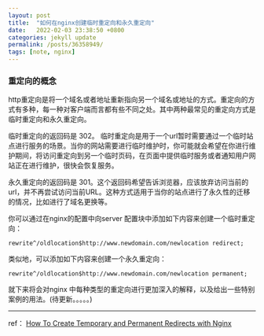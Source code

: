 ```yaml
---
layout: post
title:  "如何在nginx创建临时重定向和永久重定向"
date:   2022-02-03 23:38:50 +0800
categories: jekyll update
permalink: /posts/36358949/
tags: [note, nginx]
---
```


### 重定向的概念

http重定向是将一个域名或者地址重新指向另一个域名或地址的方式。重定向的方式有多种，每一种对客户端而言都有些不同之处。其中两种最常见的重定向方式是临时重定向和永久重定向。

临时重定向的返回码是 302。 临时重定向是用于一个url暂时需要通过一个临时站点进行服务的场景。当你的网站需要进行临时维护时，你可能就会希望在你进行维护期间，将访问重定向到另一个临时页码，在页面中提供临时服务或者通知用户网站正在进行维护，很快会恢复服务。

永久重定向的返回码是 301。这个返回码希望告诉浏览器，应该放弃访问当前的url，并不再尝试访问当前URL。这种方式适用于当你的站点进行了永久性的迁移的情况，比如进行了域名更换等。

你可以通过在nginx的配置中向server 配置块中添加如下内容来创建一个临时重定向：

```
rewrite^/oldlocation$http://www.newdomain.com/newlocation redirect;

```

类似地，可以添加如下内容来创建一个永久重定向：

```
rewrite^/oldlocation$http://www.newdomain.com/newlocation permanent;

```

就下来将会对nginx 中每种类型的重定向进行更加深入的解释，以及给出一些特别案例的用法。(待更新。。。。。)


---

ref： [How To Create Temporary and Permanent Redirects with Nginx](https://www.digitalocean.com/community/tutorials/how-to-create-temporary-and-permanent-redirects-with-nginx)

